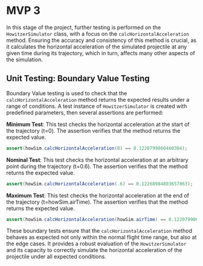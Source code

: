 # MVP 3
In this stage of the project, further testing is performed on the `HowitzerSimulator` class, with a focus on the `calcHorizontalAcceleration` method. Ensuring the accuracy and consistency of this method is crucial, as it calculates the horizontal acceleration of the simulated projectile at any given time during its trajectory, which in turn, affects many other aspects of the simulation.

## Unit Testing: Boundary Value Testing
Boundary Value testing is used to check that the `calcHorizontalAcceleration` method returns the expected results under a range of conditions. A test instance of `HowitzerSimulator` is created with predefined parameters, then several assertions are performed:

**Minimum Test**: This test checks the horizontal acceleration at the start of the trajectory (t=0). The assertion verifies that the method returns the expected value.
```java
assert(howSim.calcHorizontalAcceleration(0) == 0.1220799060460304);
```

**Nominal Test**: This test checks the horizontal acceleration at an arbitrary point during the trajectory (t=0.6). The assertion verifies that the method returns the expected value.
```java
assert(howSim.calcHorizontalAcceleration(.6) == 0.12268984803657863);
```

**Maximum Test**: This test checks the horizontal acceleration at the end of the trajectory (t=howSim.airTime). The assertion verifies that the method returns the expected value.
```java
assert(howSim.calcHorizontalAcceleration(howSim.airTime) == 0.1220799060460304);
```

These boundary tests ensure that the `calcHorizontalAcceleration` method behaves as expected not only within the normal flight time range, but also at the edge cases. It provides a robust evaluation of the `HowitzerSimulator` and its capacity to correctly simulate the horizontal acceleration of the projectile under all expected conditions.












